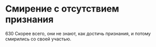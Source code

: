 # Смирение с отсутствием признания

630 Скорее всего, они не знают, как достичь признания, и потому смирились со своей участью.
